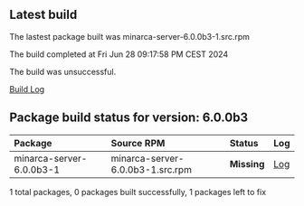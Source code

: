 ## Latest build
The lastest package built was minarca-server-6.0.0b3-1.src.rpm

The build completed at Fri Jun 28 09:17:58 PM CEST 2024

The build was unsuccessful.

[Build Log](logs/minarca-server-6.0.0b3-1.src.rpm.log)
## Package build status for version: 6.0.0b3
Package | Source RPM | Status | Log
:--- | :--- | :--- | :---
minarca-server-6.0.0b3-1 | minarca-server-6.0.0b3-1.src.rpm | **Missing** | [Log](logs/minarca-server-6.0.0b3-1.src.rpm.log)

1 total packages, 0 packages built successfully, 1 packages left to fix
